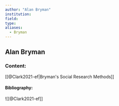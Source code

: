 ```yaml
---
author: "Alan Bryman"
institution:
field:
type:
aliases:
  - Bryman
---
```


## Alan Bryman

### Content:
[[@Clark2021-ef|Bryman's Social Research Methods]]

#### Bibliography:

![[@Clark2021-ef]]